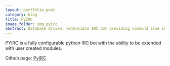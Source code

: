 ```yaml
---
layout: portfolio_post
category: blog
title: PyIRC
image_folder: img_pyirc
abstract: Database driven, extensible IRC bot providing command line interface to channel members.
---
```


PYIRC is a fully configurable python IRC bot with the ability to be extended with user created modules.

Github page: [PyIRC](https://github.com/raunaqgupta/pyirc)

